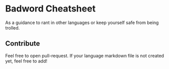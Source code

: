 # Badword Cheatsheet

As a guidance to rant in other languages or keep yourself safe from being trolled.

## Contribute

Feel free to open pull-request. If your language markdown file is not created yet, feel free to add!
